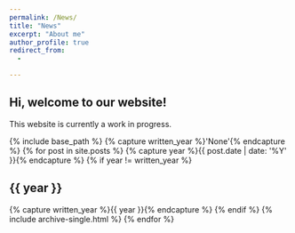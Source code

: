 ```yaml
---
permalink: /News/
title: "News"
excerpt: "About me"
author_profile: true
redirect_from: 
  - 

---
```


## Hi, welcome to our website!
This website is currently a work in progress.

{% include base_path %}
{% capture written_year %}'None'{% endcapture %}
{% for post in site.posts %}
  {% capture year %}{{ post.date | date: '%Y' }}{% endcapture %}
  {% if year != written_year %}
    <h2 id="{{ year | slugify }}" class="archive__subtitle">{{ year }}</h2>
    {% capture written_year %}{{ year }}{% endcapture %}
  {% endif %}
  {% include archive-single.html %}
{% endfor %}